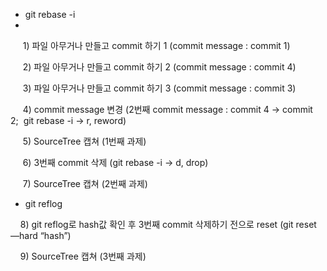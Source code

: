 - git rebase -i
- 
     1) 파일 아무거나 만들고 commit 하기 1 (commit message : commit 1)
  
     2) 파일 아무거나 만들고 commit 하기 2 (commit message : commit 4)
     
     3) 파일 아무거나 만들고 commit 하기 3 (commit message : commit 3)       
     
     4) commit message 변경 (2번째 commit message : commit 4 -> commit 2;  git rebase -i -> r, reword)
     
     5) SourceTree 캡쳐 (1번째 과제)
     
     6) 3번째 commit 삭제 (git rebase -i -> d, drop)
     
     7) SourceTree 캡쳐 (2번째 과제)
     

- git reflog

    8) git reflog로 hash값 확인 후 3번째 commit 삭제하기 전으로 reset (git reset —hard “hash”)
  
    9) SourceTree 캡쳐 (3번째 과제)
    
  
